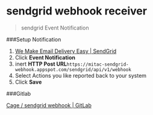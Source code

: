 sendgrid webhook receiver
=========================

> sendgrid Event Notification

###Setup Notification

1.	[We Make Email Delivery Easy | SendGrid](https://sendgrid.com/app)
2.	Click **Event Notification**
3.	inert **HTTP Post URL**`
	https://mitac-sendgrid-webhook.appspot.com/sendgrid/api/v1/webhook
	`
4.	Select Actions you like reported back to your system
5.	Click **Save**

###Gitlab

[Cage / sendgrid webhook | GitLab](https://gitlab.micloud.tw/Cage/sendgrid-webhook)
